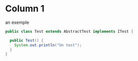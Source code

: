 # Column 1

an exemple
```Java
public class Test extends AbstractTest implements ITest {

  public Test() {
    System.out.println("Un test");
  }
}
```
